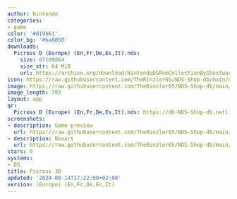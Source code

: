 ```yaml
---
author: Nintendo
categories:
- game
color: '#819b61'
color_bg: '#6a8050'
downloads:
  Picross D (Europe) (En,Fr,De,Es,It).nds:
    size: 67108864
    size_str: 64 MiB
    url: https://archive.org/download/NintendoDSRomCollectionByGhostware/Picross%20D%20%28Europe%29%20%28En%2CFr%2CDe%2CEs%2CIt%29.nds
icon: https://raw.githubusercontent.com/TheRinzler65/NDS-Shop-db/main/docs/assets/images/icons/picross3d.png
image: https://raw.githubusercontent.com/TheRinzler65/NDS-Shop-db/main/docs/assets/images/icons/picross3d.png
image_length: 703
layout: app
qr:
  Picross D (Europe) (En,Fr,De,Es,It).nds: https://db-NDS-Shop-db.netlify.app/assets/images/qr/picross-d-europe-enfrdeesit-nds.png
screenshots:
- description: Game preview
  url: https://raw.githubusercontent.com/TheRinzler65/NDS-Shop-db/main/docs/assets/images/screenshots/picross3d/picross3d.png
- description: Boxart
  url: https://raw.githubusercontent.com/TheRinzler65/NDS-Shop-db/main/docs/assets/images/boxart/Picross%20D%20(Europe)%20(En%2CFr%2CDe%2CEs%2CIt).nds.png
stars: 0
systems:
- DS
title: Picross 3D
updated: '2024-08-14T17:22:00+02:00'
version: (Europe) (En,Fr,De,Es,It)
---
```

